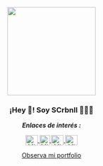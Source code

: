 <p align="center">
   <img align="center" width="200" src="https://github.com/SCrbnll.png" />
   <h3 align="center">¡Hey 👋! Soy SCrbnll 👨🏻‍💻</h3>
</p>

<p align="center"><b><i>Enlaces de interés :</i></b></p>
<p align="center">
  <a href="https://linkedin.com/in/samuu-crbnll" target="_blank">
    <img align="center" src="https://upload.wikimedia.org/wikipedia/commons/8/81/LinkedIn_icon.svg" alt="Mi LinkedIn" height="23px" width="28px" />
  </a>
   <span style="width: 8px;"> </span>
  <a href="https://instagram.com/samuu_crbnll" target="_blank">
    <img align="center" src="https://upload.wikimedia.org/wikipedia/commons/e/e7/Instagram_logo_2016.svg" alt="Mi Instagram" height="23px" width="23px" />
  </a>
   <span style="width: 8px;"> </span>
  <a href="https://twitter.com/SCrbnll" target="_blank">
    <img align="center" src="https://upload.wikimedia.org/wikipedia/commons/thumb/6/6f/Logo_of_Twitter.svg/2491px-Logo_of_Twitter.svg.png" alt="Mi Twitter" height="23px" width="28px" />
  </a>
   <span style="width: 8px;"> </span>
   <a href="https://discord.com/users/720332640498221106" target="_blank">
    <img align="center" src="https://www.svgrepo.com/show/353655/discord-icon.svg" alt="Mi Discord" height="23px" width="28px" />
  </a>
</p>
<p align="center">
   <a href="https://scrbnll.github.io/SCrbnllDev/">Observa mi portfolio</a>
</p>

<!--
**SCrbnll/SCrbnll** is a ✨ _special_ ✨ repository because its `README.md` (this file) appears on your GitHub profile.

Here are some ideas to get you started:

- 🔭 I’m currently working on ...
- 🌱 I’m currently learning ...
- 👯 I’m looking to collaborate on ...
- 🤔 I’m looking for help with ...
- 💬 Ask me about ...
- 📫 How to reach me: ...
- 😄 Pronouns: ...
- ⚡ Fun fact: ...
-->
